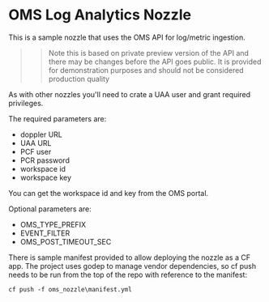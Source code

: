 # OMS Log Analytics Nozzle
This is a sample nozzle that uses the OMS API for log/metric ingestion.

>> Note this is based on private preview version of the API and there may be changes before the API goes public. It is provided for demonstration purposes and should not be considered production quality


As with other nozzles you'll need to crate a UAA user and grant required privileges.

The required parameters are:

- doppler URL
- UAA URL
- PCF user
- PCR password
- workspace id
- workspace key

You can get the workspace id and key from the OMS portal.

Optional parameters are:
- OMS_TYPE_PREFIX
- EVENT_FILTER
- OMS_POST_TIMEOUT_SEC

There is sample manifest provided to allow deploying the nozzle as a CF app.  The project uses godep to manage vendor dependencies, so cf push needs to be run from the top of the repo with reference to the manifest:

```
cf push -f oms_nozzle\manifest.yml
```

